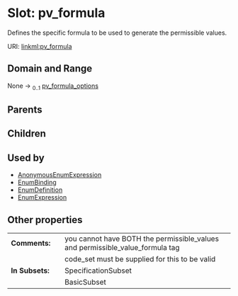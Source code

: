 
# Slot: pv_formula

Defines the specific formula to be used to generate the permissible values.

URI: [linkml:pv_formula](https://w3id.org/linkml/pv_formula)


## Domain and Range

None &#8594;  <sub>0..1</sub> [pv_formula_options](pv_formula_options.md)

## Parents


## Children


## Used by

 * [AnonymousEnumExpression](AnonymousEnumExpression.md)
 * [EnumBinding](EnumBinding.md)
 * [EnumDefinition](EnumDefinition.md)
 * [EnumExpression](EnumExpression.md)

## Other properties

|  |  |  |
| --- | --- | --- |
| **Comments:** | | you cannot have BOTH the permissible_values and permissible_value_formula tag |
|  | | code_set must be supplied for this to be valid |
| **In Subsets:** | | SpecificationSubset |
|  | | BasicSubset |
